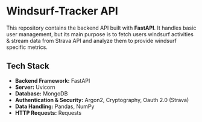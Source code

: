 # Windsurf-Tracker API

This repository contains the backend API built with **FastAPI**. It handles basic user management, but its main purpose is to fetch users windsurf activities & stream data from Strava API and analyze them to provide windsurf specific metrics.

## Tech Stack

- **Backend Framework:** FastAPI
- **Server:** Uvicorn
- **Database:** MongoDB
- **Authentication & Security:** Argon2, Cryptography, Oauth 2.0 (Strava)
- **Data Handling:** Pandas, NumPy
- **HTTP Requests:** Requests

